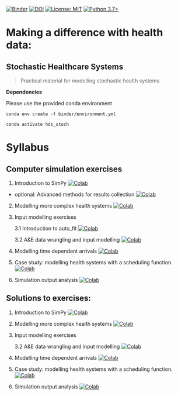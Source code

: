 [![Binder](https://mybinder.org/badge_logo.svg)](https://mybinder.org/v2/gh/health-data-science-OR/stochastic_systems/HEAD)
[![DOI](https://zenodo.org/badge/DOI/10.5281/zenodo.4333664.svg)](https://doi.org/10.5281/zenodo.4333664)
[![License: MIT](https://img.shields.io/badge/License-MIT-yellow.svg)](https://opensource.org/licenses/MIT)
[![Python 3.7+](https://img.shields.io/badge/python-3.7+-blue.svg)](https://www.python.org/downloads/release/python-370+/)

# Making a difference with health data:

## Stochastic Healthcare Systems

> Practical material for modelling stochastic health systems

**Dependencies**

Please use the provided conda environment

```
conda env create -f binder/environment.yml

conda activate hds_stoch
```

# Syllabus
## Computer simulation exercises

1. Introduction to SimPy [![Colab](https://colab.research.google.com/assets/colab-badge.svg)](https://colab.research.google.com/github/health-data-science-OR/stochastic_systems/blob/master/labs/simulation/lab1/simulation_lab1_STUDENT.ipynb)

* optional: Advanced methods for results collection [![Colab](https://colab.research.google.com/assets/colab-badge.svg)](https://colab.research.google.com/github/health-data-science-OR/stochastic_systems/blob/master/labs/simulation/lab1/advanced_results_collection.ipynb)

2. Modelling more complex health systems [![Colab](https://colab.research.google.com/assets/colab-badge.svg)](https://colab.research.google.com/github/health-data-science-OR/stochastic_systems/blob/master/labs/simulation/lab2/simpy_lab2.ipynb)

3. Input modelling exercises 

    3.1 Introduction to auto_fit [![Colab](https://colab.research.google.com/assets/colab-badge.svg)](https://colab.research.google.com/github/health-data-science-OR/stochastic_systems/blob/master/labs/simulation/lab3/sim_lab3_autofit_intro.ipynb)

    3.2 A&E data wrangling and input modelling [![Colab](https://colab.research.google.com/assets/colab-badge.svg)](https://colab.research.google.com/github/health-data-science-OR/stochastic_systems/blob/master/labs/simulation/lab3/sim_lab3_input_modelling.ipynb)

4. Modelling time dependent arrivals [![Colab](https://colab.research.google.com/assets/colab-badge.svg)](https://colab.research.google.com/github/health-data-science-OR/stochastic_systems/blob/master/labs/simulation/lab4/sim_lab4_nspp.ipynb)

5. Case study: modelling health systems with a scheduling function. [![Colab](https://colab.research.google.com/assets/colab-badge.svg)](https://colab.research.google.com/github/health-data-science-OR/stochastic_systems/blob/master/labs/simulation/lab5/sim_lab5_scheduling_models_STUDENT.ipynb)

6. Simulation output analysis [![Colab](https://colab.research.google.com/assets/colab-badge.svg)](https://colab.research.google.com/github/health-data-science-OR/stochastic_systems/blob/master/labs/simulation/lab6/sim_lab6_output_analysis.ipynb)

## Solutions to exercises:

1. Introduction to SimPy [![Colab](https://colab.research.google.com/assets/colab-badge.svg)](https://colab.research.google.com/github/health-data-science-OR/stochastic_systems/blob/master/labs/simulation/lab1/SOLUTIONS/simulation_lab1_SOLUTIONS.ipynb)


2. Modelling more complex health systems [![Colab](https://colab.research.google.com/assets/colab-badge.svg)](https://colab.research.google.com/github/health-data-science-OR/stochastic_systems/blob/master/labs/simulation/lab2/simpy_lab2_SOLUTIONS.ipynb)

3. Input modelling exercises 

    3.2 A&E data wrangling and input modelling [![Colab](https://colab.research.google.com/assets/colab-badge.svg)](https://colab.research.google.com/github/health-data-science-OR/stochastic_systems/blob/master/labs/simulation/lab3/sim_lab3_input_modelling_SOLUTIONS.ipynb)

4. Modelling time dependent arrivals [![Colab](https://colab.research.google.com/assets/colab-badge.svg)](https://colab.research.google.com/github/health-data-science-OR/stochastic_systems/blob/master/labs/simulation/lab4/sim_lab4_nspp_SOLUTIONS.ipynb)


5. Case study: modelling health systems with a scheduling function. [![Colab](https://colab.research.google.com/assets/colab-badge.svg)](https://colab.research.google.com/github/health-data-science-OR/stochastic_systems/blob/master/labs/simulation/lab5/sim_lab5_scheduling_models_SOLUTIONS.ipynb)

6. Simulation output analysis [![Colab](https://colab.research.google.com/assets/colab-badge.svg)](https://colab.research.google.com/github/health-data-science-OR/stochastic_systems/blob/master/labs/simulation/lab6/sim_lab6_output_analysis_SOLUTIONS.ipynb)
